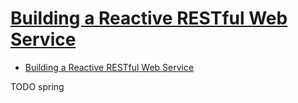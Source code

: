 # [Building a Reactive RESTful Web Service](https://spring.io/guides/gs/reactive-rest-service/)

- [Building a Reactive RESTful Web Service](#building-a-reactive-restful-web-service)















TODO spring
